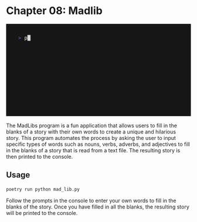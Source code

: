 # Chapter 08: Madlib

![Demo of the application](demo.gif)

The MadLibs program is a fun application that allows users to fill in the blanks of a story with their own words to create a unique and hilarious story. This program automates the process by asking the user to input specific types of words such as nouns, verbs, adverbs, and adjectives to fill in the blanks of a story that is read from a text file. The resulting story is then printed to the console.

## Usage

```python
poetry run python mad_lib.py
```

Follow the prompts in the console to enter your own words to fill in the blanks of the story.
Once you have filled in all the blanks, the resulting story will be printed to the console.